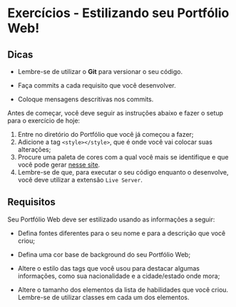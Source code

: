 # Exercícios - Estilizando seu Portfólio Web!
## Dicas
- Lembre-se de utilizar o **Git** para versionar o seu código.

- Faça commits a cada requisito que você desenvolver.

- Coloque mensagens descritivas nos commits.

Antes de começar, você deve seguir as instruções abaixo e fazer o setup para o exercício de hoje:

1. Entre no diretório do Portfólio que você já começou a fazer;
2. Adicione a tag `<style></style>`, que é onde você vai colocar suas alterações;
3. Procure uma paleta de cores com a qual você mais se identifique e que você pode gerar [nesse site](https://coolors.co/).
4. Lembre-se de que, para executar o seu código enquanto o desenvolve, você deve utilizar a extensão `Live Server`.

## Requisitos
Seu Portfólio Web deve ser estilizado usando as informações a seguir:

- Defina fontes diferentes para o seu nome e para a descrição que você criou;

- Defina uma cor base de background do seu Portfólio Web;

- Altere o estilo das tags que você usou para destacar algumas informações, como sua nacionalidade e a cidade/estado onde mora;

- Altere o tamanho dos elementos da lista de habilidades que você criou. Lembre-se de utilizar classes em cada um dos elementos.
